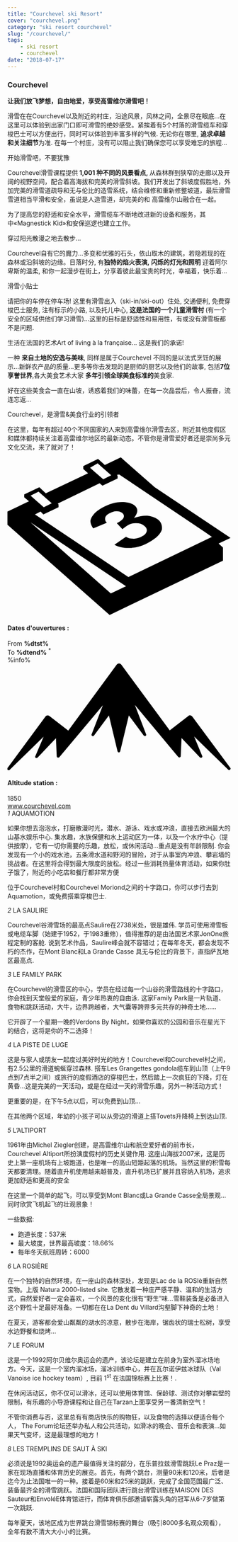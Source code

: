 ```yaml
---
title: "Courchevel ski Resort"
cover: "courchevel.png"
category: "ski resort courchevel"
slug: "/courchevel/"
tags:
    - ski resort
    - courchevel
date: "2018-07-17"
---
```


<div class="edito-wrapper station">
 <div class="banner-station">
<div class="banner-station-logo">
 <imgtest data="courchevel.png" directory="post" alt="Courchevel"></imgtest>
</div>
 </div>
<h3 class="main-title-1 h-margin-bottom-0">Courchevel</h1>
 <div class="rich-text">
<p><strong>让我们放飞梦想，自由地爱，享受高雷维尔滑雪吧！</strong></p>
<p>滑雪在在Courchevel以及附近的村庄，沿途风景，风林之间，全景尽在眼底…在这里可以体验到出家门口即可滑雪的绝妙感受。紧挨着有5个村落的滑雪缆车和穿梭巴士可以方便出行，同时可以体验到丰富多样的气候. 无论你在哪里, <strong>追求卓越和关注细节</strong>为准. 在每一个村庄，没有可以阻止我们确保您可以享受难忘的旅程…</p>
<p>开始滑雪吧，不要犹豫 </p>
<p>Courchevel滑雪课程提供<strong> 1,001 种不同的风景看点, </strong>从森林群到狭窄的走廊以及开阔的视野空间，配合着高海拔和完美的滑雪斜坡。我们开发出了斜坡度假胜地，外加完美的滑雪道疏导和无与伦比的造雪系统，结合维修和重新修整坡道，最后滑雪雪道相当平滑和安全，虽说是人造雪道，却完美的和 高雷维尔山融合在一起。</p>
<p>为了提高您的舒适和安全水平，滑雪缆车不断地改进新的设备和服务，其中«Magnestick Kid»和安保巡逻也建立工作。 </p>
<p>穿过阳光散漫之地去散步…</p>
<p> Courchevel自有它的魔力…多变和优雅的石头，依山取木的建筑，若隐若现的在森林或沿斜坡的边缘。日落时分, 有<strong>独特的焰火表演,</strong> <strong>闪烁的灯光和照明</strong> 迎着阿尔卑斯的温柔, 和你一起漫步在街上，分享着彼此最宝贵的时光，幸福着，快乐着…</p>
<p>滑雪小贴士</p>
<p>请把你的车停在停车场! 这里有滑雪出入（ski-in/ski-out）住处, 交通便利, 免费穿梭巴士服务, 注有标示的小路, 以及托儿中心, <strong>这是法国的一个儿童滑雪村 </strong>(有一个安全的区域供他们学习滑雪)…这里的目标是舒适性和易用性，有或没有滑雪板都不是问题.</p>
<p>生活在法国的艺术Art of living à la française… 这是我们的承诺!</p>
<p>一种 <strong>来自土地的安逸与美味</strong>, 同样是属于Courchevel 不同的是以法式烹饪的展示…新鲜农产品的质量…更多等你去发现的是厨师的厨艺以及他们的故事, 包括<strong>7位享誉世界</strong>,各大美食艺术大家 <strong> 多年引领全球美食标准的</strong>美食家.</p>
<p>好在这些美食会一直在山坡，诱惑着我们的味蕾，在每一次品尝后，令人振奋，流连忘返…</p>
 <p>Courchevel，是滑雪&美食行业的引领者</p>
<p>在这里，每年有超过40个不同国家的人来到高雷维尔滑雪去区，附近其他度假区和媒体都持续关注着高雷维尔地区的最新动态。不管你是滑雪爱好者还是崇尚多元文化交流，来了就对了！</p>
 </div>
<div class="grid center">
<div class="col-6_sm-12">
 <i class="icon icon-date icon-55">
<svg xmlns="http://www.w3.org/2000/svg" viewBox="0 0 55.9 39.6"><path d="M37.6 15.5c-.7-.5-1.6-.8-2.6-.9-1.1 0-2.2.2-3.3.6 1.1-1.4 1.1-2.4.1-3.2-.7-.5-1.7-.8-3.1-.8-1.6 0-3.3.5-4.9 1.4-.9.5-1.7 1.1-2.2 1.7-.5.6-.8 1.2-.8 1.7s.2 1.1.7 1.8l3.4-1.4c-.4-.4-.5-.8-.4-1.3.1-.4.5-.8 1.1-1.1.6-.3 1.1-.5 1.7-.5.6 0 1 .1 1.4.4.4.3.6.7.4 1.2-.2.5-.8.9-1.7 1.4l1.4 1.5c.5-.4.9-.7 1.4-1 .6-.4 1.3-.5 2.1-.5s1.4.2 1.9.6c.6.4.8.9.7 1.4-.1.5-.5 1-1.2 1.3-.6.4-1.3.5-2 .6-.7 0-1.4-.1-2-.5l-2.9 2c1.1.6 2.5.9 4.1.8 1.6-.1 3.2-.6 4.7-1.5 1.6-.9 2.7-1.9 3.1-3.1.1-.9-.1-1.9-1.1-2.6z"></path><path d="M52.9 21.6l3-1.4-19-12.7L28.4 0l-4 1.9L22.7.4 19 2.2v.7L20.2 4 9.6 9 8 7.5 4.2 9.3v.7l1.2 1L0 13.6v3.3l25.6 22.6L54 25.9v-3.3l-1.1-1zM22.6 1.5l.9.8L26 4.5l-2 1-2.4-2.1-.9-.8 1.9-1.1zM7.8 8.6l.9.8 2.4 2.1-2 1-2.4-2.1-.9-.8 2-1zm18.1 25.5L5.8 16.3l23.9 16-3.8 1.8zM51.1 20L30.3 30 6.9 14.3l1.4-.7.7.7 3.8-1.8v-.7l-.2-.2 10.5-5.1.7.6 3.8-1.8v-.7l-.2-.2.6-.1 21.6 14.5 1.7 1.2h-.2z"></path></svg> </i>
 <h4 class="main-title-3 center h-fz-16">Dates d'ouvertures :</h4>
   <div class="opening-dates">
                     From <strong>%dtst%</strong> <br/>
                     To <strong>%dtend%</strong> <sup className="blue">*</sup>
     </div>
     %info%
</div>
<div class="col-6_sm-12">
 <i class="icon icon-mountain icon-55">
<svg xmlns="http://www.w3.org/2000/svg" viewBox="0 0 85.1 40.7"><path d="M23.2 25.6L41.7.4c.2-.3.5-.4.9-.4.3 0 .6.1.8.4l18.5 25.1L69 20c.2-.2.5-.3.8-.2.3 0 .5.2.7.4L85 39.8c.2.2.1.5-.1.7-.2.2-.5.2-.7 0l-13-12.7 3.1 7.5c.1.2 0 .5-.2.6-.2.1-.5.1-.7-.1l-7-7.4-.3 6.9c0 .2-.1.4-.4.5-.2.1-.4 0-.6-.2L48.6 15.8 52.9 27c.1.2 0 .5-.2.6-.2.1-.5.1-.7-.1l-5.7-7.7L43 33.5c-.1.2-.3.4-.5.4s-.4-.2-.5-.4l-3.3-13.7-5.7 7.7c-.2.2-.4.3-.7.1-.2-.1-.3-.4-.2-.6l4.3-11.1-16.6 19.8c-.1.2-.4.2-.6.2-.2-.1-.3-.2-.4-.5l-.3-6.9-7 7.4c-.2.2-.5.2-.7.1-.2-.1-.3-.4-.2-.6l3.2-7.5-13 12.7c-.2.2-.5.2-.7 0-.2-.2-.2-.5-.1-.7l14.5-19.7c.2-.2.4-.4.7-.4.3 0 .6 0 .8.2l7.2 5.6z"></path></svg> </i>
 <h4 class="main-title-3 center h-fz-16">Altitude station :</h4>
 1850
</div>
 </div>
<a rel="nofollow" href="http://www.courchevel.com/" class="btn btn-blue" target="_blank">www.courchevel.com</a>
<div class="poi-anchor-title" id="marker_1">
<em>1</em> AQUAMOTION
 </div>
<div class="o-actu fullWidth">
<div class="grid-noGutter-equalHeight_sm-1">
 <div class="col">
<imgtest data="aquamotion.jpg" directory="post" alt="AQUAMOTION"></imgtest>
 </div>
 <div class="col">
<div class="pl2 rich-text">
<p>如果你想去泡泡水，打磨散漫时光，潜水、游泳、戏水或冲浪，直接去欧洲最大的山基水娱乐中心. 集水趣，水族保健和水上运动区为一体，以及一个水疗中心（提供按摩），它有一切你需要的乐趣，放松，或休闲活动…重点是没有年龄限制. 你会发现有一个小的戏水池，五条滑水道和野河的冒险，对于从事室内冲浪、攀岩墙的挑战者。在这里将会得到最大限度的放松。经过一些消耗热量体育活动，如果你肚子饿了，附近的小吃店和餐厅都非常方便</p>
<p>位于Courchevel村和Courchevel Moriond之间的十字路口，你可以步行去到Aquamotion，或免费搭乘穿梭巴士.</p>
</div>
 </div>
</div>
 </div>
<div class="poi-anchor-title" id="marker_2">
<em>2</em> LA SAULIRE
 </div>
<div class="o-actu fullWidth">
<div class="grid-noGutter-equalHeight_sm-1">
 <div class="col">
<imgtest data="saulire.jpg" directory="post" alt="LA SAULIRE"></imgtest>
 </div>
 <div class="col">
<div class="pl2 rich-text">
<p>Courchevel谷滑雪场的最高点Saulire在2738米处，很是雄伟. 学员可使用滑雪板或电缆车脚（始建于1952，于1983重修），值得推荐的是由法国艺术家JonOne旅程定制的客舱. 说到艺术作品，Saulire峰会就不容错过；在每年冬天，都会发现不朽的杰作，在Mont Blanc和La Grande Casse 具无与伦比的背景下，直指萨瓦地区最高点.</p>
</div>
 </div>
</div>
 </div>
<div class="poi-anchor-title" id="marker_3">
<em>3</em> LE FAMILY PARK
 </div>
<div class="o-actu fullWidth">
<div class="grid-noGutter-equalHeight_sm-1">
 <div class="col">
<imgtest data="familypark.jpg" directory="post" alt="LE FAMILY PARK"></imgtest>
 </div>
 <div class="col">
<div class="pl2 rich-text">
<p>在Courchevel的滑雪区的中心，学员在经过每一个山谷的滑雪路线的十字路口，你会找到天堂般爱的家庭，青少年热衷的自由泳. 这家Family Park是一片轨道、食物和跳跃活动，大牛，边界跨越者，大气囊等跨界多元共存的神奇土地……</p>
<p>它开辟了一个星期一晚的Verdons By Night，如果你喜欢的公园和音乐在星光下的结合，这将是你的不二选择！</p>
</div>
 </div>
</div>
 </div>
<div class="poi-anchor-title" id="marker_4">
<em>4</em> LA PISTE DE LUGE
 </div>
<div class="o-actu fullWidth">
<div class="grid-noGutter-equalHeight_sm-1">
 <div class="col">
<imgtest data="luge-courchevel.jpg" directory="post" alt="LA PISTE DE LUGE"></imgtest>
 </div>
 <div class="col">
<div class="pl2 rich-text">
<p>这是与家人或朋友一起度过美好时光的地方！Courchevel和Courchevel村之间，有2.5公里的滑道蜿蜒穿过森林. 搭车Les Grangettes gondola缆车到山顶（上午9点到7点半之间）或旅行的度假酒店的穿梭巴士，然后踏上一次疯狂的下降，灯在黄昏…这是完美的一天活动，或是在经过一天的滑雪乐趣，另外一种活动方式！</p>
<p>更重要的是，在下午5点以后，可以免费到山顶…</p>
<p>在其他两个区域，年幼的小孩子可以从旁边的滑道上搭Tovets升降椅上到达山顶.</p>
</div>
 </div>
</div>
 </div>
<div class="poi-anchor-title" id="marker_5">
<em>5</em> L’ALTIPORT
 </div>
<div class="o-actu fullWidth">
<div class="grid-noGutter-equalHeight_sm-1">
 <div class="col">
<imgtest data="altiport.jpg" directory="post" alt="L’ALTIPORT"></imgtest>
 </div>
 <div class="col">
<div class="pl2 rich-text">
 <p>1961年由Michel Ziegler创建，是高雷维尔山和航空爱好者的前市长，Courchevel Altiport所扮演度假村的历史关键作用. 这座山海拔2007米，这是历史上第一座机场有上坡跑道，也是唯一的高山短距起落的机场。当然这里的积雪每天都要清理。随着直升机使用越来越普及，直升机场已扩展并且容纳入机场，追求更加舒适和更高的安全 </p>
 <p>在这里一个简单的起飞，可以享受到Mont Blanc或La Grande Casse全局景观…同时欣赏飞机起飞的壮观景象！</p>
 <p>一些数据:</p>
 <ul>
 	<li>跑道长度：537米</li>
 	<li>最大坡度，世界最高坡度：18.66%</li>
 	<li>每年冬天航班周转：6000</li>
 </ul>
</div>
 </div>
</div>
 </div>
<div class="poi-anchor-title" id="marker_6">
<em>6</em> LA ROSIÈRE
 </div>
<div class="o-actu fullWidth">
<div class="grid-noGutter-equalHeight_sm-1">
 <div class="col">
<imgtest data="larosiere.jpg" directory="post" alt="LA ROSIÈRE"></imgtest>
 </div>
 <div class="col">
<div class="pl2 rich-text">
<p>在一个独特的自然环境，在一座山的森林深处，发现是Lac de la ROSIè重新自然宝物。上版 Natura 2000-listed site. 它散发着一种庄严感平静、温和的生活方式，自然爱好者一定会喜欢，一个风景的变化很有“野生”味…雪鞋装备是必备进入这个野性十足最好准备。一切都在在La Dent du Villard沟壑脚下神奇的土地！ </p>

<p>在夏天，游客都会爱山粼粼的湖水的凉意，散步在海岸，锯齿状的瑞士松树，享受水边野餐和烧烤…</p>
</div>
 </div>
</div>
 </div>
<div class="poi-anchor-title" id="marker_7">
<em>7</em> LE FORUM
 </div>
<div class="o-actu fullWidth">
<div class="grid-noGutter-equalHeight_sm-1">
 <div class="col">
<imgtest data="leforum.jpg" directory="post" alt="LE FORUM"></imgtest>
 </div>
 <div class="col">
<div class="pl2 rich-text">
<p>这是一个1992阿尔贝维尔奥运会的遗产，该论坛是建立在前身为室外溜冰场地方。今天，这是一个室内溜冰场，溜冰训练中心，并在瓦尔诺伊兹冰球队（Val Vanoise ice hockey team）, 目前 1<sup>st</sup> 在法国锦标赛上比赛！.</p>
<p>在休闲活动区，你不仅可以滑冰，还可以使用体育馆、保龄球、测试你对攀岩壁的限制，有乐趣的小导游课程和让自己在Tarzan上面享受另一番清新空气！ </p>
<p>不管你消费与否，这里总有有商店快乐的购物狂，以及食物的选择以便适合每个人， The Forum论坛还举办私人和公共活动，如滑冰的晚会、音乐会和表演…如果天气变坏，这是最理想的地方！</p>
</div>
 </div>
</div>
 </div>
<div class="poi-anchor-title" id="marker_8">
<em>8</em> LES TREMPLINS DE SAUT À SKI
 </div>
<div class="o-actu fullWidth">
<div class="grid-noGutter-equalHeight_sm-1">
 <div class="col">
<imgtest data="courchevel.jpg" directory="post" alt="LES TREMPLINS DE SAUT À SKI"></imgtest>
 </div>
 <div class="col">
<div class="pl2 rich-text">
<p>必须说是1992奥运会的遗产最值得关注的部分，在乐普拉兹滑雪跳跃Le Praz是一家在现场直播和体育历史的展览。首先，有两个跳台，测量90米和120米，后者是迄今为止法国唯一的一种。接着是60米和25米的跳跃，完成了全国范围最广泛、装备最齐全的滑雪跳跃。法国和国际团队进行跳台滑雪训练在MAISON DES Sauteur和EnvoléE体育馆进行，而体育俱乐部邀请崭露头角的冠军从6-7岁做第一次跳跃.</p>
<p>每年夏天，该地区成为世界跳台滑雪锦标赛的舞台（吸引8000多名观众观看），全年有数不清大大小小的比赛。</p>
</div>
 </div>
</div>
 </div>
</div>
